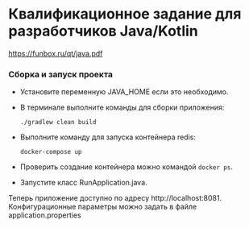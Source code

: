 # Квалификационное задание для разработчиков Java/Kotlin

https://funbox.ru/qt/java.pdf

### Сборка и запуск проекта
- Установите переменную JAVA_HOME если это необходимо.
- В терминале выполните команды для сборки приложения:

    ``` ./gradlew clean build ```

- Выполните команду для запуска контейнера redis:

    ``` docker-compose up ```
    
- Проверить создание контейнера можно командой ``` docker ps ```.

- Запустите класс RunApplication.java.

Теперь приложение доступно по адресу http://localhost:8081.
Конфигурационные параметры можно задать в файле application.properties